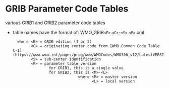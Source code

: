 # GRIB Parameter Code Tables
various GRIB1 and GRIB2 parameter code tables

* table names have the format of:
     WMO_GRIB`<E>`.`<C>`-`<S>`.`<P>`.xml

        where <E> = GRIB edition (1 or 2)
              <C> = originating center code from [WMO Common Code Table C-1](https://www.wmo.int/pages/prog/www/WMOCodes/WMO306_vI2/LatestVERSION/WMO306_vI2_CommonTable_en.pdf)
              <S> = sub-center identification
              <P> = parameter table version
                      for GRIB1, this is a single value
                      for GRIB2, this is <M>-<L>
                                   where <M> = master version
                                         <L> = local version
